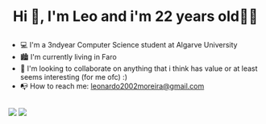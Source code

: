 <h1 align="center">Hi 👋, I'm Leo and i'm 22 years old👨‍💻</h1>

##

- 💻 I'm a 3ndyear Computer Science student at Algarve University
- 🏙 I'm currently living in Faro
- 👬 I'm looking to collaborate on anything that i think has value or at least seems interesting (for me ofc) :) 
- 📭 How to reach me: leonardo2002moreira@gmail.com

##

##
<div>
  <a href="https://www.instagram.com/leonardo.moreiraa/?hl=pt" target="_blank"><img src="https://img.shields.io/badge/Instagram-E4405F?style=for-the-badge&logo=instagram&logoColor=white" target="_blank"></a>
  <a href="https://www.linkedin.com/in/leonardo-moreira-5b4ab61a2/" target="_blank"><img src="https://img.shields.io/badge/LinkedIn-0077B5?style=for-the-badge&logo=linkedin&logoColor=white" target="_blank"></a>
</div>

##
